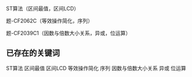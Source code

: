 ST算法（区间最值，区间LCD）

题-CF2062C（等效操作简化，序列）

题-CF2039C1（因数与倍数大小关系，异或，位运算）



## 已存在的关键词

ST算法 区间最值 区间LCD 等效操作简化 序列 因数与倍数大小关系 异或 位运算

